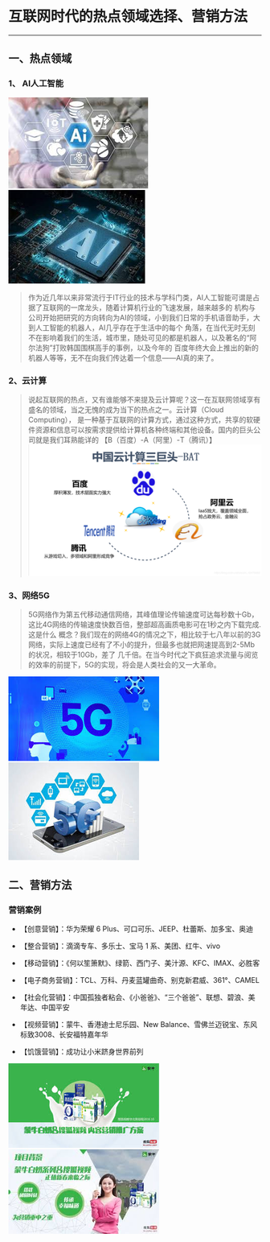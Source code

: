 # 互联网时代的热点领域选择、营销方法
---
## 一、热点领域

### 1、 AI人工智能
![](images/images.jpg)
![](images/images%20(1).jpg)
> 作为近几年以来非常流行于IT行业的技术与学科门类，AI人工智能可谓是占据了互联网的一席龙头，随着计算机行业的飞速发展，越来越多的
机构与公司开始把研究的方向转向为AI的领域，小到我们日常的手机语音助手，大到人工智能的机器人，AI几乎存在于生活中的每个
角落，在当代无时无刻不在影响着我们的生活，城市里，随处可见的都是机器人，以及著名的“阿尔法狗”打败韩国围棋高手的事例，以及今年的
百度年终大会上推出的新的机器人等等，无不在向我们传达着一个信息——AI真的来了。

### 2、云计算

> 说起互联网的热点，又有谁能够不来提及云计算呢？这一在互联网领域享有盛名的领域，当之无愧的成为当下的热点之一。云计算（Cloud Computing），
是一种基于互联网的计算方式，通过这种方式，共享的软硬件资源和信息可以按需求提供给计算机各种终端和其他设备。国内的巨头公司就是我们耳熟能详的
【B（百度）-A（阿里）-T（腾讯）】
![](images/20181227145725411.png)

### 3、网络5G

> 5G网络作为第五代移动通信网络，其峰值理论传输速度可达每秒数十Gb，这比4G网络的传输速度快数百倍，整部超高画质电影可在1秒之内下载完成.这是什么
概念？我们现在的网络4G的情况之下，相比较于七八年以前的3G网络，实际上速度已经有了不小的提升，但最多也就把网速提高到2-5Mb的状况，相较于10Gb，差了
几千倍。在当今时代之下疯狂追求流量与阅览的效率的前提下，5G的实现，将会是人类社会的又一大革命。

![](images/%E4%B8%8B%E8%BD%BD.jpg)
![](images/%E4%B8%8B%E8%BD%BD%20(1).jpg)

## 二、营销方法

### 营销案例

* 【创意营销】：华为荣耀 6 Plus、可口可乐、JEEP、杜蕾斯、加多宝、奥迪

* 【整合营销】：滴滴专车、多乐士、宝马 1 系、美团、红牛、vivo

* 【移动营销】：《何以笙箫默》、绿箭、西门子、美汁源、KFC、IMAX、必胜客

* 【电子商务营销】：TCL、万科、丹麦蓝罐曲奇、别克新君威、361°、CAMEL

* 【社会化营销】：中国孤独者粘会、《小爸爸》、“三个爸爸”、联想、碧浪、美年达、中国平安

* 【视频营销】：蒙牛、香港迪士尼乐园、New Balance、雪佛兰迈锐宝、东风标致3008、长安福特嘉年华

* 【饥饿营销】：成功让小米跻身世界前列

![](images/%E4%B8%8B%E8%BD%BD%20(2).jpg)
![](images/%E4%B8%8B%E8%BD%BD%20(3).jpg)
